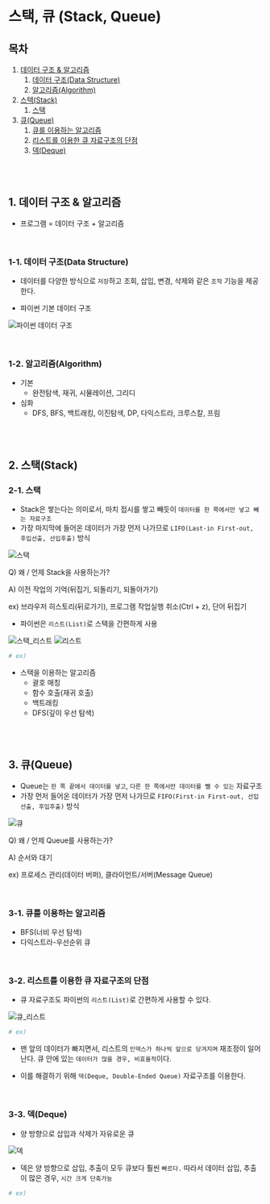 # 스택, 큐 (Stack, Queue)

## 목차

1. [데이터 구조 & 알고리즘](#1-데이터-구조--알고리즘)
    1. [데이터 구조(Data Structure)](#1-1-데이터-구조data-structure)
    2. [알고리즘(Algorithm)](#1-2-알고리즘algorithm)
2. [스택(Stack)](#2-스택stack)
    1. [스택](#2-1-스택)
3. [큐(Queue)](#3-큐queue)
    1. [큐를 이용하는 알고리즘](#3-1-큐를-이용하는-알고리즘)
    2. [리스트를 이용한 큐 자료구조의 단점](#3-2-리스트를-이용한-큐-자료구조의-단점)
    3. [덱(Deque)](#3-3-덱deque)

<br>
<br>

## 1. 데이터 구조 & 알고리즘

- 프로그램 = 데이터 구조 + 알고리즘

<br>

### 1-1. 데이터 구조(Data Structure)

- 데이터를 다양한 방식으로 `저장`하고 조회, 삽입, 변경, 삭제와 같은 `조작` 기능을 제공한다.

- 파이썬 기본 데이터 구조

![파이썬 데이터 구조](../../assets/img/python_data_structure.png)

<br>

### 1-2. 알고리즘(Algorithm)

- 기본
    - 완전탐색, 재귀, 시뮬레이션, 그리디
- 심화
    - DFS, BFS, 백트래킹, 이진탐색, DP, 다익스트라, 크루스칼, 프림

<br>
<br>

## 2. 스택(Stack)

### 2-1. 스택

- Stack은 쌓는다는 의미로서, 마치 접시를 쌓고 빼듯이 `데이터를 한 쪽에서만 넣고 빼는 자료구조`
- 가장 마지막에 들어온 데이터가 가장 먼저 나가므로 `LIFO(Last-in First-out, 후입선출, 선입후출)` 방식

![스택](../../assets/img/python_stack.png)

Q) 왜 / 언제 Stack을 사용하는가?

A) 이전 작업의 기억(뒤집기, 되돌리기, 되돌아가기)

ex) 브라우저 히스토리(뒤로가기), 프로그램 작업실행 취소(Ctrl + z), 단어 뒤집기

- 파이썬은 `리스트(List)`로 스택을 간편하게 사용

![스택_리스트](../../assets/img/python_stack_list.png)
![리스트](../../assets/img/python_list.png)

```python
# ex)


```

- 스택을 이용하는 알고리즘
    - 괄호 매칭
    - 함수 호출(재귀 호출)
    - 백트래킹
    - DFS(깊이 우선 탐색)

<br>
<br>

## 3. 큐(Queue)

- Queue는 `한 쪽 끝에서 데이터를 넣고`, `다른 한 쪽에서만 데이터를 뺄 수 있는` 자료구조
- 가장 먼저 들어온 데이터가 가장 먼저 나가므로 `FIFO(First-in First-out, 선입선출, 후입후출)` 방식

![큐](../../assets/img/python_queue.png)

Q) 왜 / 언제 Queue를 사용하는가?

A) 순서와 대기

ex) 프로세스 관리(데이터 버퍼), 클라이언트/서버(Message Queue)

<br>

### 3-1. 큐를 이용하는 알고리즘

- BFS(너비 우선 탐색)
- 다익스트라-우선순위 큐

<br>

### 3-2. 리스트를 이용한 큐 자료구조의 단점

- 큐 자료구조도 파이썬의 `리스트(List)`로 간편하게 사용할 수 있다.

![큐_리스트](../../assets/img/python_queue_list.png)

```python
# ex)


```

- 맨 앞의 데이터가 빠지면서, 리스트의 `인덱스가 하나씩 앞으로 당겨지며` 재조정이 일어난다. 큐 안에 있는 `데이터가 많을 경우, 비효율적`이다.

- 이를 해결하기 위해 `덱(Deque, Double-Ended Queue)` 자료구조를 이용한다.

<br>

### 3-3. 덱(Deque)

- 양 방향으로 삽입과 삭제가 자유로운 큐

![덱](../../assets/img/python_deque.png)

- 덱은 양 방향으로 삽입, 추출이 모두 큐보다 훨씬 `빠르다.` 따라서 데이터 삽입, 추출이 많은 경우, `시간 크게 단축가능`

```python
# ex)


```
